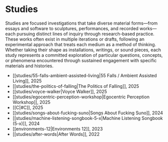 # Studies

Studies are focused investigations that take diverse material forms—from essays and software to sculptures, performances, and recorded works—each pursuing distinct lines of inquiry through research-based practice. These works often exist in multiple iterations or drafts, following an experimental approach that treats each medium as a method of thinking. Whether taking their shape as installations, writings, or sound pieces, each study represents a committed exploration of particular questions, concepts, or phenomena encountered through sustained engagement with specific materials and histories.

- [[studies/55-falls-ambient-assisted-living|55 Falls / Ambient Assisted Living]], 2025
- [[studies/the-politics-of-falling|The Politics of Falling]], 2025
- [[studies/voyce-walker|Voyce Walker]], 2025
- [[studies/egocentric-perception-workshop|Egocentric Perception Workshop]], 2025
- [[C|#C]], 2025
- [[studies/songs-about-fucking-suno|Songs About Fucking Suno]], 2024
- [[studies/machine-listening-songbook-5-x|Machine Listening Songbook (5-x)]], 2024
- [[environments-12|Environments 12]], 2023
- [[studies/after-words|After Words]], 2022